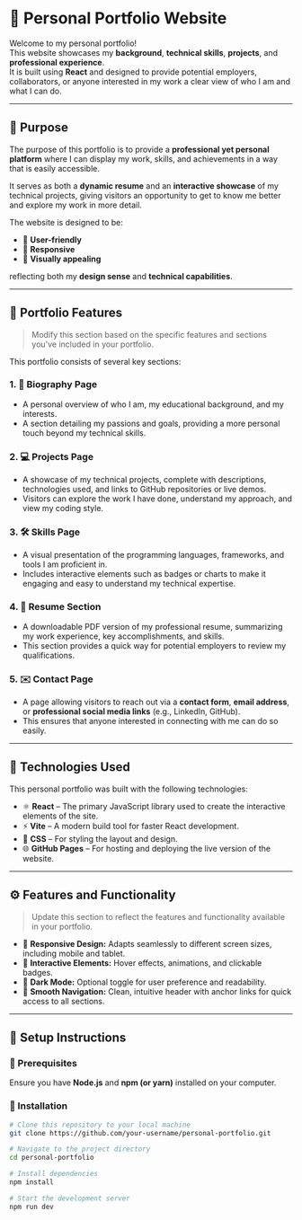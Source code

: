 # 💼 Personal Portfolio Website

Welcome to my personal portfolio!  
This website showcases my **background**, **technical skills**, **projects**, and **professional experience**.  
It is built using **React** and designed to provide potential employers, collaborators, or anyone interested in my work a clear view of who I am and what I can do.

---

## 🎯 Purpose

The purpose of this portfolio is to provide a **professional yet personal platform** where I can display my work, skills, and achievements in a way that is easily accessible.

It serves as both a **dynamic resume** and an **interactive showcase** of my technical projects, giving visitors an opportunity to get to know me better and explore my work in more detail.

The website is designed to be:
- 🧭 **User-friendly**
- 📱 **Responsive**
- 🎨 **Visually appealing**

reflecting both my **design sense** and **technical capabilities**.

---

## 🧩 Portfolio Features

> Modify this section based on the specific features and sections you've included in your portfolio.

This portfolio consists of several key sections:

### 1. 🧍 Biography Page
- A personal overview of who I am, my educational background, and my interests.  
- A section detailing my passions and goals, providing a more personal touch beyond my technical skills.

### 2. 💻 Projects Page
- A showcase of my technical projects, complete with descriptions, technologies used, and links to GitHub repositories or live demos.  
- Visitors can explore the work I have done, understand my approach, and view my coding style.

### 3. 🛠️ Skills Page
- A visual presentation of the programming languages, frameworks, and tools I am proficient in.  
- Includes interactive elements such as badges or charts to make it engaging and easy to understand my technical expertise.

### 4. 📄 Resume Section
- A downloadable PDF version of my professional resume, summarizing my work experience, key accomplishments, and skills.  
- This section provides a quick way for potential employers to review my qualifications.

### 5. ✉️ Contact Page
- A page allowing visitors to reach out via a **contact form**, **email address**, or **professional social media links** (e.g., LinkedIn, GitHub).  
- This ensures that anyone interested in connecting with me can do so easily.

---

## 🧱 Technologies Used

This personal portfolio was built with the following technologies:

- ⚛️ **React** – The primary JavaScript library used to create the interactive elements of the site.  
- ⚡ **Vite** – A modern build tool for faster React development.  
- 🎨 **CSS** – For styling the layout and design.  
- 🌐 **GitHub Pages** – For hosting and deploying the live version of the website.

---

## ⚙️ Features and Functionality

> Update this section to reflect the features and functionality available in your portfolio.

- 📱 **Responsive Design:** Adapts seamlessly to different screen sizes, including mobile and tablet.  
- 🧩 **Interactive Elements:** Hover effects, animations, and clickable badges.  
- 🌙 **Dark Mode:** Optional toggle for user preference and readability.  
- 🧭 **Smooth Navigation:** Clean, intuitive header with anchor links for quick access to all sections.

---

## 🧰 Setup Instructions

### 🧾 Prerequisites
Ensure you have **Node.js** and **npm (or yarn)** installed on your computer.

### 🚀 Installation

```bash
# Clone this repository to your local machine
git clone https://github.com/your-username/personal-portfolio.git

# Navigate to the project directory
cd personal-portfolio

# Install dependencies
npm install

# Start the development server
npm run dev

